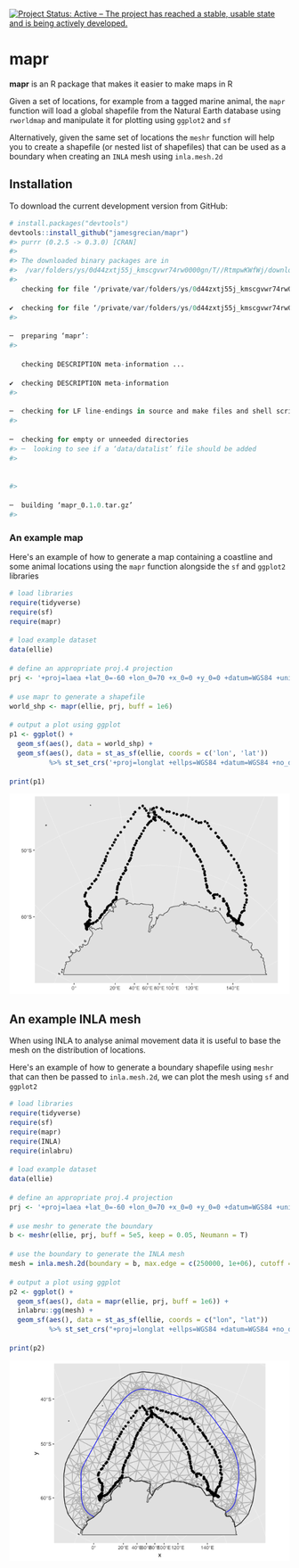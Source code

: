 <!-- README.md is generated from README.Rmd. Please edit that file -->
[![Project Status: Active – The project has reached a stable, usable state and is being actively developed.](https://www.repostatus.org/badges/latest/active.svg)](https://www.repostatus.org/#active)

mapr
====

**mapr** is an R package that makes it easier to make maps in R

Given a set of locations, for example from a tagged marine animal, the `mapr` function will load a global shapefile from the Natural Earth database using `rworldmap` and manipulate it for plotting using `ggplot2` and `sf`

Alternatively, given the same set of locations the `meshr` function will help you to create a shapefile (or nested list of shapefiles) that can be used as a boundary when creating an `INLA` mesh using `inla.mesh.2d`

Installation
------------

To download the current development version from GitHub:

``` r
# install.packages("devtools")  
devtools::install_github("jamesgrecian/mapr")
#> purrr (0.2.5 -> 0.3.0) [CRAN]
#> 
#> The downloaded binary packages are in
#>  /var/folders/ys/0d44zxtj55j_kmscgvwr74rw0000gn/T//RtmpwKWfWj/downloaded_packages
#>   
   checking for file ‘/private/var/folders/ys/0d44zxtj55j_kmscgvwr74rw0000gn/T/RtmpwKWfWj/remotes1f297086314e/jamesgrecian-mapr-994bdf7/DESCRIPTION’ ...
  
✔  checking for file ‘/private/var/folders/ys/0d44zxtj55j_kmscgvwr74rw0000gn/T/RtmpwKWfWj/remotes1f297086314e/jamesgrecian-mapr-994bdf7/DESCRIPTION’
#> 
  
─  preparing ‘mapr’:
#> 
  
   checking DESCRIPTION meta-information ...
  
✔  checking DESCRIPTION meta-information
#> 
  
─  checking for LF line-endings in source and make files and shell scripts
#> 
  
─  checking for empty or unneeded directories
#> ─  looking to see if a ‘data/datalist’ file should be added
#> 
  
   
#> 
  
─  building ‘mapr_0.1.0.tar.gz’
#> 
```

### An example map

Here's an example of how to generate a map containing a coastline and some animal locations using the `mapr` function alongside the `sf` and `ggplot2` libraries

``` r
# load libraries
require(tidyverse)
require(sf)
require(mapr)

# load example dataset
data(ellie)

# define an appropriate proj.4 projection
prj <- '+proj=laea +lat_0=-60 +lon_0=70 +x_0=0 +y_0=0 +datum=WGS84 +units=m +no_defs'

# use mapr to generate a shapefile
world_shp <- mapr(ellie, prj, buff = 1e6)

# output a plot using ggplot
p1 <- ggplot() +
  geom_sf(aes(), data = world_shp) +
  geom_sf(aes(), data = st_as_sf(ellie, coords = c('lon', 'lat'))
          %>% st_set_crs('+proj=longlat +ellps=WGS84 +datum=WGS84 +no_defs'))

print(p1)
```

![](README-mapr%20example%20with%20ellies-1.png)

An example INLA mesh
--------------------

When using INLA to analyse animal movement data it is useful to base the mesh on the distribution of locations.

Here's an example of how to generate a boundary shapefile using `meshr` that can then be passed to `inla.mesh.2d`, we can plot the mesh using `sf` and `ggplot2`

``` r
# load libraries
require(tidyverse)
require(sf)
require(mapr)
require(INLA)
require(inlabru)

# load example dataset
data(ellie)

# define an appropriate proj.4 projection
prj <- '+proj=laea +lat_0=-60 +lon_0=70 +x_0=0 +y_0=0 +datum=WGS84 +units=m +no_defs'

# use meshr to generate the boundary
b <- meshr(ellie, prj, buff = 5e5, keep = 0.05, Neumann = T)

# use the boundary to generate the INLA mesh
mesh = inla.mesh.2d(boundary = b, max.edge = c(250000, 1e+06), cutoff = 25000, max.n = 500)

# output a plot using ggplot
p2 <- ggplot() + 
  geom_sf(aes(), data = mapr(ellie, prj, buff = 1e6)) +
  inlabru::gg(mesh) +
  geom_sf(aes(), data = st_as_sf(ellie, coords = c("lon", "lat"))
          %>% st_set_crs("+proj=longlat +ellps=WGS84 +datum=WGS84 +no_defs"))

print(p2)
```

![](README-meshr%20example%20with%20ellies-1.png)

